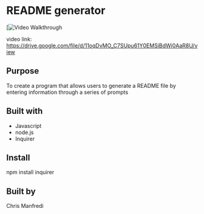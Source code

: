 # README generator

[![Video Walkthrough](./Develop/utils/readme.gif)

video link: https://drive.google.com/file/d/11oqDvMO_C7SUpu61Y0EMSiBdWi0AaR8U/view

## Purpose
To create a program that allows users to generate a README file by entering information through a series of prompts

## Built with
- Javascript 
- node.js
- Inquirer 

## Install 
npm install inquirer 

## Built by 
Chris Manfredi
